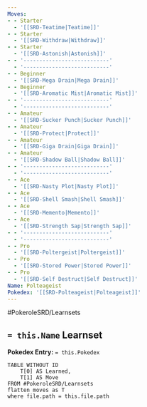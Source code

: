 ```yaml
---
Moves:
- - Starter
  - '[[SRD-Teatime|Teatime]]'
- - Starter
  - '[[SRD-Withdraw|Withdraw]]'
- - Starter
  - '[[SRD-Astonish|Astonish]]'
- - '---------------------------'
  - '---------------------------'
- - Beginner
  - '[[SRD-Mega Drain|Mega Drain]]'
- - Beginner
  - '[[SRD-Aromatic Mist|Aromatic Mist]]'
- - '---------------------------'
  - '---------------------------'
- - Amateur
  - '[[SRD-Sucker Punch|Sucker Punch]]'
- - Amateur
  - '[[SRD-Protect|Protect]]'
- - Amateur
  - '[[SRD-Giga Drain|Giga Drain]]'
- - Amateur
  - '[[SRD-Shadow Ball|Shadow Ball]]'
- - '---------------------------'
  - '---------------------------'
- - Ace
  - '[[SRD-Nasty Plot|Nasty Plot]]'
- - Ace
  - '[[SRD-Shell Smash|Shell Smash]]'
- - Ace
  - '[[SRD-Memento|Memento]]'
- - Ace
  - '[[SRD-Strength Sap|Strength Sap]]'
- - '---------------------------'
  - '---------------------------'
- - Pro
  - '[[SRD-Poltergeist|Poltergeist]]'
- - Pro
  - '[[SRD-Stored Power|Stored Power]]'
- - Pro
  - '[[SRD-Self Destruct|Self Destruct]]'
Name: Polteageist
Pokedex: '[[SRD-Polteageist|Polteageist]]'
---
```


#PokeroleSRD/Learnsets

## `= this.Name` Learnset

**Pokedex Entry:** `= this.Pokedex`

```dataview
TABLE WITHOUT ID
    T[0] AS Learned,
    T[1] AS Move
FROM #PokeroleSRD/Learnsets
flatten moves as T
where file.path = this.file.path
```
